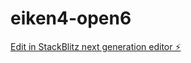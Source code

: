 # eiken4-open6

[Edit in StackBlitz next generation editor ⚡️](https://stackblitz.com/~/github.com/hama117/eiken4-open6)